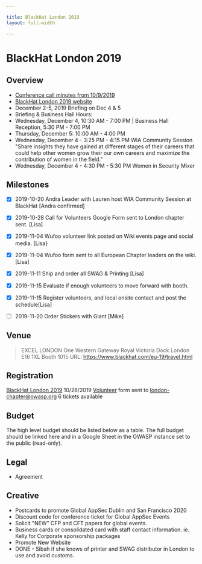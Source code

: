 ```yaml
---

title: BlackHat London 2019
layout: full-width

---
```

# BlackHat London 2019

## Overview

* [Conference call minutes from 10/9/2019](https://drive.google.com/open?id=1KukrG-jbV3PErZrK4WfUzwOORa7quZ05nefgM3i_-dM)
* [BlackHat London 2019 website](https://www.blackhat.com/eu-19/)
* December 2-5, 2019  Briefing on Dec 4 & 5  
* Briefing & Business Hall Hours:  
* Wednesday, December 4, 10:30 AM - 7:00 PM | Business Hall Reception, 5:30 PM - 7:00 PM  
* Thursday, December 5: 10:00 AM - 4:00 PM
* Wednesday, December 4 - 3:25 PM - 4:15 PM WIA Community Session "Share insights they have gained at different stages of their   careers that could help other women grow their our own careers and maximize the contribution of women in the field." 
* Wednesday, December 4 - 4:30 PM - 5:30 PM Women in Security Mixer 

## Milestones

* [x] 2019-10-20 Andra Leader with Lauren host WIA Community Session at BlackHat [Andra confirmed]
* [x] 2019-10-28 Call for Volunteers Google Form sent to London chapter sent. [Lisa]
* [x] 2019-11-04 Wufoo volunteer link posted on Wiki events page and social media. [Lisa}
* [X] 2019-11-04 Wufoo form sent to all European Chapter leaders on the wiki. [Lisa]
* [X] 2019-11-11 Ship and order all SWAG & Printing [Lisa]
* [X] 2019-11-15 Evaluate if enough volunteers to move forward with booth. 
* [X] 2019-11-15 Register volunteers, and local onsite contact and post the schedule[Lisa]
* [ ] 2019-11-20 Order Stickers with Giant [Mike]


## Venue

> EXCEL LONDON
> One Western Gateway
> Royal Victoria Dock
> London E16 1XL
> Booth 1015
> URL: https://www.blackhat.com/eu-19/travel.html

## Registration

[BlackHat London 2019](https://blackhateurope.informatech.com/2019/?)
10/28/2019 [Volunteer](https://owasp.wufoo.com/forms/q1m4my2a1br8l7g/) form sent to london-chapter@owasp.org
6 tickets available

## Budget

The high level budget should be listed below as a table. The full budget should be linked here and in a Google Sheet in the OWASP instance set to the public (read-only).

## Legal

* Agreement

## Creative

* Postcards to promote Global AppSec Dublin and San Francisco 2020
* Discount code for conference ticket for Global AppSec Events
* Solicit "NEW" CFP and CFT papers for global events.
* Business cards or consolidated card with staff contact information. ie. Kelly for Corporate sponsorship packages
* Promote New Website
* DONE -  Sibah if she knows of printer and SWAG distributor in London to use and avoid customs.

